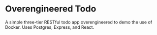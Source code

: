 # Overengineered Todo

A simple three-tier RESTful todo app overengineered to demo the use of Docker. Uses Postgres, Express, and React.